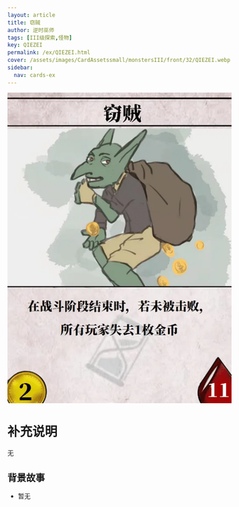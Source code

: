```yaml
---
layout: article
title: 窃贼
author: 逆时巫师
tags: [III级探索,怪物]
key: QIEZEI
permalink: /ex/QIEZEI.html
cover: /assets/images/CardAssetssmall/monstersIII/front/32/QIEZEI.webp
sidebar:
  nav: cards-ex
---
```

![](/assets/images/CardAssets/monstersIII/front/32/QIEZEI.webp)

# 补充说明
无


## 背景故事
* 暂无